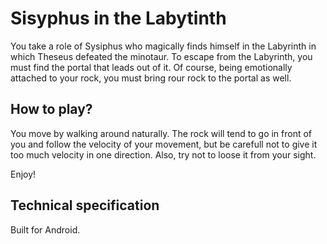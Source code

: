 # Sisyphus in the Labytinth

You take a role of Sysiphus who magically finds himself in the Labyrinth in which Theseus defeated the minotaur. To escape from the Labyrinth, you must find the portal that leads out of it. Of course, being emotionally attached to your rock, you must bring rour rock to the portal as well.

## How to play?
You move by walking around naturally. The rock will tend to go in front of you and follow the velocity of your movement, but be carefull not to give it too much velocity in one direction. Also, try not to loose it from your sight.

Enjoy!

## Technical specification
Built for Android.